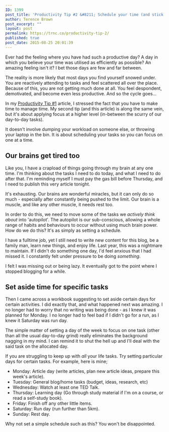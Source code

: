 ```yaml
---
ID: 1399
post_title: 'Productivity Tip #2 &#8211; Schedule your time (and stick to it)'
author: Terence Brown
post_excerpt: ""
layout: post
permalink: https://trnc.co/productivity-tip-2/
published: true
post_date: 2015-08-25 20:01:39
---
```

Ever had the feeling where you have had such a productive day? A day in which you believe your time was utilised as efficiently as possible? An amazing feeling isn't it? I bet those days are few and far between.

The reality is more likely that most days you find yourself snowed under. You are reactively attending to tasks and feel scattered all over the place. Because of this, you are not getting much done at all. You feel despondent, demotivated, and become even less productive. And so the cycle goes...

In my <a href="http://helpgrowchange.com/maketime/">Productivity Tip #1</a> article, I stressed the fact that you have to make time to manage time. My second tip (and this article) is along the same vein, but it's about applying focus at a higher level (in-between the scurry of our day-to-day tasks).

It doesn't involve dumping your workload on someone else, or throwing your laptop in the bin. It is about scheduling your tasks so you can focus on one at a time.

<h2>Our brains get tired too</h2>

Like you, I have a crapload of things going through my brain at any one time. I'm thinking about the tasks I need to do today, and what I need to do after that. I'm reminding myself I must pay the gas bill before Thursday, and I need to publish this very article tonight.

It's exhausting. Our brains are wonderful miracles, but it can only do so much - especially after constantly being pushed to the limit. Our brain is a muscle, and like any other muscle, it needs rest too.

In order to do this, we need to move some of the tasks we <em>actively think about</em> into 'autopilot'. The autopilot is our sub-conscious, allowing a whole range of habits and behaviours to occur without using much brain power. How do we do this? It's as simply as setting a schedule.

I have a fulltime job, yet I still need to write new content for this blog, be a family man, learn new things, and enjoy life. Last year, this was a nightmare to maintain. If I didn't do something one day, I'd feel anxious that I had missed it. I constantly felt under pressure to be doing <em>something</em>.

I felt I was missing out or being lazy. It eventually got to the point where I stopped blogging for a while.

<h2>Set aside time for specific tasks</h2>

Then I came across a workbook suggesting to set aside certain days for certain activities. I did exactly that, and what happened next was amazing. I no longer had to worry that no writing was being done - as I knew it was planned for Monday. I no longer had to feel bad if I didn't go for a run, as I knew it Saturday was run day.

The simple matter of setting a day of the week to focus on one task (other than all the usual day-to-day grind) really eliminates the background nagging in my mind. I can remind it to shut the hell up and I'll deal with the said task on the allocated day.

If you are struggling to keep up with <em>all</em> your life tasks. Try setting particular days for certain tasks. For example, here is mine;

<ul>
    <li>Monday: Article day (write articles, plan new article ideas, prepare this week's article).</li>
    <li>Tuesday: General blog/home tasks (budget, ideas, research, etc)</li>
    <li>Wednesday: Watch at least one TED Talk.</li>
    <li>Thursday: Learning day (Go through study material if I'm on a course, or read a self-study book).</li>
    <li>Friday: Finish off any other little items.</li>
    <li>Saturday: Run day (run further than 5km).</li>
    <li>Sunday: Rest day.</li>
</ul>

Why not set a simple schedule such as this? You won't be disappointed.
